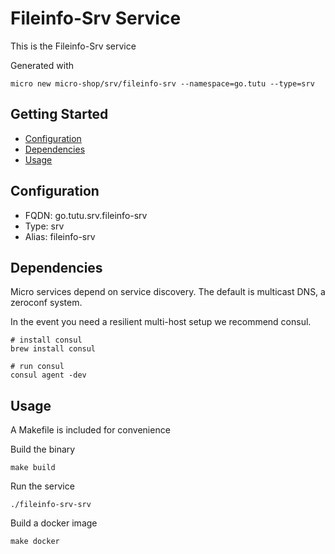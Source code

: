 # Fileinfo-Srv Service

This is the Fileinfo-Srv service

Generated with

```
micro new micro-shop/srv/fileinfo-srv --namespace=go.tutu --type=srv
```

## Getting Started

- [Configuration](#configuration)
- [Dependencies](#dependencies)
- [Usage](#usage)

## Configuration

- FQDN: go.tutu.srv.fileinfo-srv
- Type: srv
- Alias: fileinfo-srv

## Dependencies

Micro services depend on service discovery. The default is multicast DNS, a zeroconf system.

In the event you need a resilient multi-host setup we recommend consul.

```
# install consul
brew install consul

# run consul
consul agent -dev
```

## Usage

A Makefile is included for convenience

Build the binary

```
make build
```

Run the service
```
./fileinfo-srv-srv
```

Build a docker image
```
make docker
```